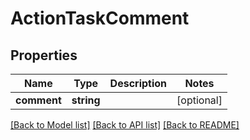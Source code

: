 # ActionTaskComment

## Properties
Name | Type | Description | Notes
------------ | ------------- | ------------- | -------------
**comment** | **string** |  | [optional] 

[[Back to Model list]](../../README.md#documentation-for-models) [[Back to API list]](../../README.md#documentation-for-api-endpoints) [[Back to README]](../../README.md)

